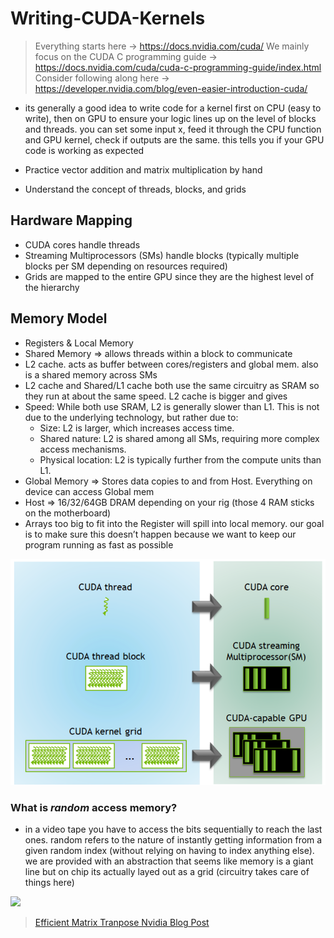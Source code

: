 # Writing-CUDA-Kernels

> Everything starts here -> https://docs.nvidia.com/cuda/
> We mainly focus on the CUDA C programming guide -> https://docs.nvidia.com/cuda/cuda-c-programming-guide/index.html
> Consider following along here -> https://developer.nvidia.com/blog/even-easier-introduction-cuda/

- its generally a good idea to write code for a kernel first on CPU (easy to write), then on GPU to ensure your logic lines up on the level of blocks and threads. you can set some input x, feed it through the CPU function and GPU kernel, check if outputs are the same. this tells you if your GPU code is working as expected

- Practice vector addition and matrix multiplication by hand
- Understand the concept of threads, blocks, and grids

## Hardware Mapping

- CUDA cores handle threads
- Streaming Multiprocessors (SMs) handle blocks (typically multiple blocks per SM depending on resources required)
- Grids are mapped to the entire GPU since they are the highest level of the hierarchy

## Memory Model

- Registers & Local Memory
- Shared Memory ⇒ allows threads within a block to communicate
- L2 cache. acts as buffer between cores/registers and global mem. also is a shared memory across SMs
- L2 cache and Shared/L1 cache both use the same circuitry as SRAM so they run at about the same speed. L2 cache is bigger and gives
- Speed: While both use SRAM, L2 is generally slower than L1. This is not due to the underlying technology, but rather due to:
  - Size: L2 is larger, which increases access time.
  - Shared nature: L2 is shared among all SMs, requiring more complex access mechanisms.
  - Physical location: L2 is typically further from the compute units than L1.
- Global Memory ⇒ Stores data copies to and from Host. Everything on device can access Global mem
- Host ⇒ 16/32/64GB DRAM depending on your rig (those 4 RAM sticks on the motherboard)
- Arrays too big to fit into the Register will spill into local memory. our goal is to make sure this doesn’t happen because we want to keep our program running as fast as possible

![](assets/memhierarchy.png)


### What is _random_ access memory?

- in a video tape you have to access the bits sequentially to reach
  the last ones. random refers to the nature of instantly getting information
  from a given random index (without relying on having to index anything else). we are provided with an abstraction that seems like memory is a giant line but on chip its actually layed out as a grid (circuitry takes care of things here)

![](../assets/memmodel.png)


> [Efficient Matrix Tranpose Nvidia Blog Post](https://developer.nvidia.com/blog/efficient-matrix-transpose-cuda-cc/)
